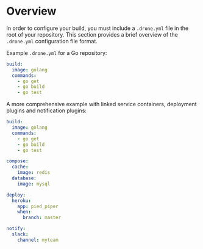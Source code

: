# Overview

In order to configure your build, you must include a `.drone.yml` file in the root of your repository. This section provides a brief overview of the `.drone.yml` configuration file format.

Example `.drone.yml` for a Go repository:

```yaml
build:
  image: golang
  commands:
    - go get
    - go build
    - go test
```

A more comprehensive example with linked service containers, deployment plugins and notification plugins:

```yaml
build:
  image: golang
  commands:
    - go get
    - go build
    - go test

compose:
  cache:
    image: redis
  database:
    image: mysql

deploy:
  heroku:
    app: pied_piper
    when:
      branch: master

notify:
  slack:
    channel: myteam
```
